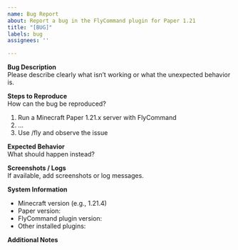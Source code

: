 ```yaml
---
name: Bug Report
about: Report a bug in the FlyCommand plugin for Paper 1.21
title: "[BUG]"
labels: bug
assignees: ''

---
```


**Bug Description**  
Please describe clearly what isn’t working or what the unexpected behavior is.

**Steps to Reproduce**  
How can the bug be reproduced?  
1. Run a Minecraft Paper 1.21.x server with FlyCommand  
2. ...  
3. Use /fly and observe the issue

**Expected Behavior**  
What should happen instead?

**Screenshots / Logs**  
If available, add screenshots or log messages.

**System Information**  
- Minecraft version (e.g., 1.21.4)  
- Paper version:  
- FlyCommand plugin version:  
- Other installed plugins:

**Additional Notes**

